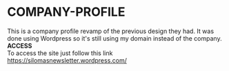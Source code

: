 # COMPANY-PROFILE
This is a company profile revamp of the previous design
they had. It was done using Wordpress so it's still using 
my domain instead of the company.<br>
**ACCESS**<br>
To access the site just follow this link
https://silomasnewsletter.wordpress.com/
